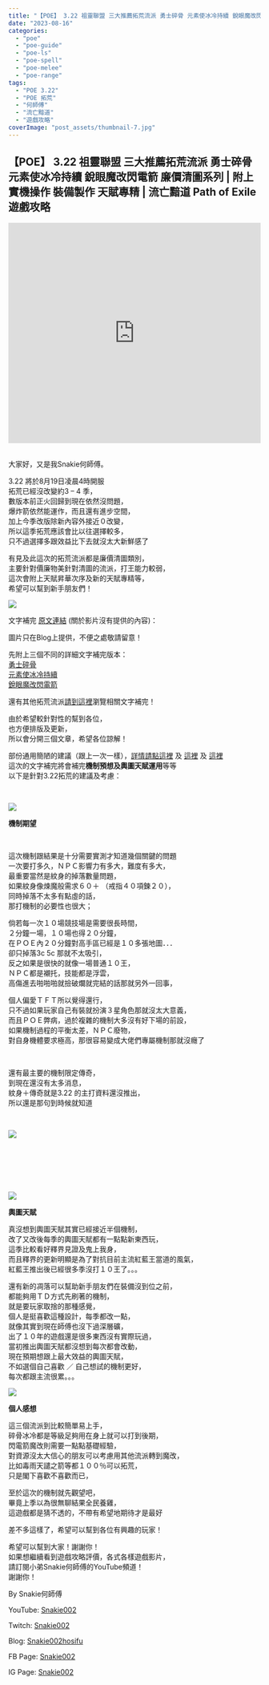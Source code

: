```yaml
---
title: "【POE】 3.22 祖靈聯盟 三大推薦拓荒流派 勇士碎骨 元素使冰冷持續 銳眼魔改閃電箭 | 廉價清圖系列 | 附上實機操作 裝備製作 天賦專精 | 流亡黯道 Path of Exile 遊戲攻略"
date: "2023-08-16"
categories: 
  - "poe"
  - "poe-guide"
  - "poe-ls"
  - "poe-spell"
  - "poe-melee"
  - "poe-range"
tags: 
  - "POE 3.22"
  - "POE 拓荒"
  - "何師傅"
  - "流亡黯道"
  - "遊戲攻略"
coverImage: "post_assets/thumbnail-7.jpg"
---
```


## 【POE】 3.22 祖靈聯盟 三大推薦拓荒流派 勇士碎骨 元素使冰冷持續 銳眼魔改閃電箭 廉價清圖系列 | 附上實機操作 裝備製作 天賦專精 | 流亡黯道 Path of Exile 遊戲攻略

<iframe width="100%" height="440"src="https://www.youtube.com/embed/bJuWpgYtjEs"
  title="YouTube video player" frameborder="0" allow="accelerometer; autoplay;
  clipboard-write; encrypted-media; gyroscope; picture-in-picture; web-share"
  referrerpolicy="strict-origin-when-cross-origin" allowfullscreen></iframe>
   

大家好，又是我Snakie何師傅。  

  
3.22 將於8月19日凌晨4時開服  
拓荒已經沒改變約3 – 4 季，  
數版本前正火回歸到現在依然沒問題，  
爆炸箭依然能運作，而且還有進步空間，  
加上今季改版除新內容外接近０改變，  
所以這季拓荒應該會比以往選擇較多，  
只不過選擇多跟效益比下去就沒太大新鮮感了  

  
有見及此這次的拓荒流派都是廉價清圖類別，  
主要針對價廉物美針對清圖的流派，打王能力較弱，  
這次會附上天賦昇華次序及新的天賦專精等，  
希望可以幫到新手朋友們！  

  
![](post_assets/thumbnail-7-1024x576.jpg)  

  
文字補完 [原文連結](https://snakie002hosifu.blog/3-22-leaguestart) (關於影片沒有提供的內容)：  

  
圖片只在Blog上提供，不便之處敬請留意！  

  
先附上三個不同的詳細文字補完版本：  
[勇士碎骨](https://snakie002hosifu.blog/3-22-leaguestart-boneshatter)  
[元素使冰冷持續](https://snakie002hosifu.blog/3-22-leaguestart-colddot)  
[銳眼魔改閃電箭](https://snakie002hosifu.blog/3-22-leaguestart-lightningarrow)  

  
還有其他拓荒流派[請到這裡](https://snakie002hosifu.blog/category/poe-%e6%8b%93%e8%8d%92%e7%b2%be%e9%81%b8/)瀏覽相關文字補完！  

  
由於希望較針對性的幫到各位，  
也方便排版及更新，  
所以會分開三個文章，希望各位諒解！  

  
部份通用簡陋的建議（跟上一次一樣），[詳情請點這裡](https://snakie002hosifu.blog/3-21pre/) 及 [這裡](https://snakie002hosifu.blog/3-20pre/) 及 [這裡](https://snakie002hosifu.blog/3-19pre/)  
這次的文字補完將會補完**機制預想及輿圖天賦運用**等等  
以下是針對3.22拓荒的建議及考慮：  

  
   

  
![](post_assets/先祖的試煉-規則3-1024x576.jpg)  

  
**機制期望**  

  
   

  
這次機制跟結果是十分需要實測才知道幾個關鍵的問題  
一次要打多久，ＮＰＣ影響力有多大，難度有多大，  
最重要當然是紋身的掉落數量問題，  
如果紋身像煉魔般需求６０＋ （戒指４０項鍊２０），  
同時掉落不太多有點虛的話，  
那打機制的必要性也很大；  

  
倘若每一次１０場競技場是需要很長時間，  
２分鐘一場，１０場也得２０分鐘，  
在ＰＯＥ內２０分鐘對高手區已經是１０多張地圖．．．  
卻只掉落3c 5c 那就不太吸引，  
反之如果是很快的就像一場普通１０王，  
ＮＰＣ都是襯托，技能都是浮雲，  
高傷進去啪啪啪就撿破爛就完結的話那就另外一回事，  

  
個人偏愛ＴＦＴ所以覺得還行，  
只不過如果玩家自己有裝就扮演３星角色那就沒太大意義，  
而且ＰＯＥ弊病，過於複雜的機制大多沒有好下場的前設，  
如果機制過程的平衡太差，ＮＰＣ廢物，  
對自身機體要求極高，那很容易變成大佬們專屬機制那就沒癮了  

  
   

  
還有最主要的機制限定傳奇，  
到現在還沒有太多消息，  
紋身＋傳奇就是3.22 的主打資料還沒推出，  
所以還是那句到時候就知道  

  
   

  
![](post_assets/0039-新命運卡.png)  

  
   

  
   

  
   

  
![](post_assets/先祖的試煉-玩法-1024x576.jpg)  

  
**輿圖天賦**  

  
真沒想到輿圖天賦其實已經接近半個機制，  
改了又改後每季的輿圖天賦都有一點點新東西玩，  
這季比較看好釋界見證及鬼上我身，  
而且釋界的更新明顯是為了對抗目前主流紅藍王當道的風氣，  
紅藍王推出後已經很多季沒打１０王了。。。  

  
還有新的凋落可以幫助新手朋友們在裝備沒到位之前，  
都能夠用ＴＤ方式先刷著的機制，  
就是要玩家取捨的那種感覺，  
個人是挺喜歡這種設計，每季都改一點，  
就像其實到現在師傅也沒下過深層礦，  
出了１０年的遊戲還是很多東西沒有實際玩過，  
當初推出輿圖天賦都沒想到每次都會改動，  
現在預期想跟上最大效益的輿圖天賦，  
不如選個自己喜歡 ／ 自己想試的機制更好，  
每次都跟主流很累。。。  

  
![](post_assets/核心禁忌聖域-玩法改變3-1024x576.jpg)  

  
**個人感想**  

  
這三個流派到比較簡單易上手，  
碎骨冰冷都是等級足夠用在身上就可以打到後期，  
閃電箭魔改則需要一點點基礎經驗，  
對資源沒太大信心的朋友可以考慮用其他流派轉到魔改，  
比如毒雨天譴之箭等都１００％可以拓荒，  
只是閣下喜歡不喜歡而已，  

  
至於這次的機制就先觀望吧，  
畢竟上季以為很無聊結果全民養雞，  
這遊戲都是猜不透的，不帶有希望地期待才是最好  

  
差不多這樣了，希望可以幫到各位有興趣的玩家！  

  
希望可以幫到大家！謝謝你！  
如果想繼續看到遊戲攻略評價，各式各樣遊戲影片，  
請訂閱小弟Snakie何師傅的YouTube頻道！  
謝謝你！  

  
By Snakie何師傅  

  
YouTube: [Snakie002](https://www.youtube.com/channel/UCDOMLG_RBSoqVHK3sIYJeLA)  

  
Twitch: [Snakie002](https://www.twitch.tv/snakie002/)  

  
Blog: [Snakie002hosifu](https://snakie002hosifu.blog/)  

  
FB Page: [Snakie002](https://www.facebook.com/Snakie002/)  

  
IG Page: [Snakie002](https://www.instagram.com/snakie002/)
